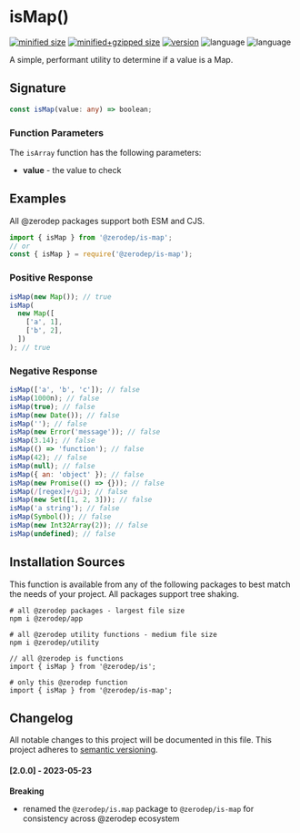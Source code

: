 # isMap()

[![minified size](https://img.shields.io/bundlephobia/min/@zerodep/is-map?style=flat-square&color=blue)](https://bundlephobia.com/package/@zerodep/is-map)
[![minified+gzipped size](https://img.shields.io/bundlephobia/minzip/@zerodep/is-map?style=flat-square&color=blue)](https://bundlephobia.com/package/@zerodep/is-map)
[![version](https://img.shields.io/npm/v/@zerodep/is-map?style=flat-square&color=blue)](https://www.npmjs.com/package/@zerodep/is-map)
![language](https://img.shields.io/github/languages/top/cdepage/zerodep?style=flat-square)
![language](https://img.shields.io/badge/types-included-blue?style=flat-square)

A simple, performant utility to determine if a value is a Map.

## Signature

```typescript
const isMap(value: any) => boolean;
```

### Function Parameters

The `isArray` function has the following parameters:

- **value** - the value to check

## Examples

All @zerodep packages support both ESM and CJS.

```javascript
import { isMap } from '@zerodep/is-map';
// or
const { isMap } = require('@zerodep/is-map');
```

### Positive Response

```javascript
isMap(new Map()); // true
isMap(
  new Map([
    ['a', 1],
    ['b', 2],
  ])
); // true
```

### Negative Response

```javascript
isMap(['a', 'b', 'c']); // false
isMap(1000n); // false
isMap(true); // false
isMap(new Date()); // false
isMap(''); // false
isMap(new Error('message')); // false
isMap(3.14); // false
isMap(() => 'function'); // false
isMap(42); // false
isMap(null); // false
isMap({ an: 'object' }); // false
isMap(new Promise(() => {})); // false
isMap(/[regex]+/gi); // false
isMap(new Set([1, 2, 3])); // false
isMap('a string'); // false
isMap(Symbol()); // false
isMap(new Int32Array(2)); // false
isMap(undefined); // false
```

## Installation Sources

This function is available from any of the following packages to best match the needs of your project. All packages support tree shaking.

```shell
# all @zerodep packages - largest file size
npm i @zerodep/app

# all @zerodep utility functions - medium file size
npm i @zerodep/utility

// all @zerodep is functions
import { isMap } from '@zerodep/is';

# only this @zerodep function
import { isMap } from '@zerodep/is-map';
```

## Changelog

All notable changes to this project will be documented in this file. This project adheres to [semantic versioning](https://semver.org/spec/v2.0.0.html).

#### [2.0.0] - 2023-05-23

**Breaking**

- renamed the `@zerodep/is.map` package to `@zerodep/is-map` for consistency across @zerodep ecosystem
